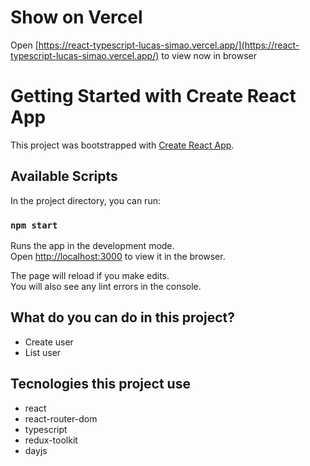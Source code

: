 # Show on Vercel

Open [https://react-typescript-lucas-simao.vercel.app/](https://react-typescript-lucas-simao.vercel.app/) to view now in browser

# Getting Started with Create React App

This project was bootstrapped with [Create React App](https://github.com/facebook/create-react-app).

## Available Scripts

In the project directory, you can run:

### `npm start`

Runs the app in the development mode.\
Open [http://localhost:3000](http://localhost:3000) to view it in the browser.

The page will reload if you make edits.\
You will also see any lint errors in the console.

## What do you can do in this project?

* Create user
* List user

## Tecnologies this project use
* react
* react-router-dom
* typescript
* redux-toolkit
* dayjs
